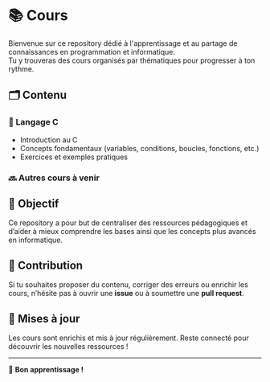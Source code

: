 # 📚 Cours  

Bienvenue sur ce repository dédié à l'apprentissage et au partage de connaissances en programmation et informatique.  
Tu y trouveras des cours organisés par thématiques pour progresser à ton rythme.  

## 🗂️ Contenu  

### 📂 Langage C  
- Introduction au C  
- Concepts fondamentaux (variables, conditions, boucles, fonctions, etc.)  
- Exercices et exemples pratiques  

### 🔜 Autres cours à venir  

## 🚀 Objectif  
Ce repository a pour but de centraliser des ressources pédagogiques et d’aider à mieux comprendre les bases ainsi que les concepts plus avancés en informatique.  

## 🤝 Contribution  
Si tu souhaites proposer du contenu, corriger des erreurs ou enrichir les cours, n’hésite pas à ouvrir une **issue** ou à soumettre une **pull request**.  

## 📢 Mises à jour  
Les cours sont enrichis et mis à jour régulièrement. Reste connecté pour découvrir les nouvelles ressources !  

---

🚀 **Bon apprentissage !**  

